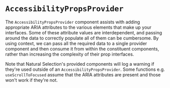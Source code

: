 # `AccessibilityPropsProvider`

The `AccessibilityPropsProvider` component assists with adding appropriate ARIA
attributes to the various elements that make up your interfaces. Some of these
attribute values are interdependent, and passing around the data to correctly
populate all of them can be cumbersome. By using context, we can pass all the
required data to a single provider component and then consume it from within
the constituent components, rather than increasing the complexity of their prop
interfaces.

Note that Natural Selection's provided components will log a warning if they're
used outside of an `AccessibilityPropsProvider`. Some functions e.g.
`useScrollToFocused` assume that the ARIA attributes are present and those
won't work if they're not.

